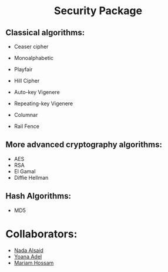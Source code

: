 <h1 align = "center">Security Package</h1>

<h2 >Classical algorithms:</h2>

 - Ceaser cipher
 
 - Monoalphabetic

 - Playfair
 - Hill Cipher
 - Auto-key Vigenere
 - Repeating-key Vigenere
 - Columnar
 - Rail Fence

<h2>More advanced cryptography algorithms:</h2>

 - AES
 - RSA
 - El Gamal
 - Diffie Hellman
 
<h2> Hash Algorithms:</h2>

 - MD5
 
# Collaborators:
- <a href="https://github.com/NadaAlsaid">Nada Alsaid</a><br>
- <a href="https://github.com/anna-adel">Yoana Adel</a><br>
- <a href="https://github.com/maHossam9">Mariam Hossam</a><br>
